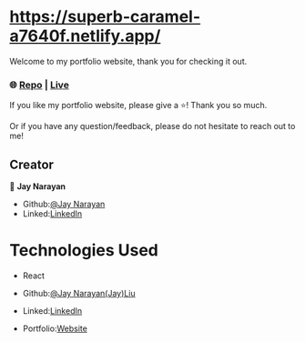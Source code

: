 # https://superb-caramel-a7640f.netlify.app/

Welcome to my portfolio website, thank you for checking it out. 

### 🌐 [Repo](https://github.com/jaynarayan91/portfolio-website) | [Live](https://superb-caramel-a7640f.netlify.app/) 

If you like my portfolio website, please give a ⭐️! Thank you so much.

Or if you have any question/feedback, please do not hesitate to reach out to me! 

## Creator

👤 **Jay Narayan**

- Github:[@Jay Narayan](https://github.com/jaynarayan91) 
- Linked:[LinkedIn](https://www.linkedin.com/in/jay-narayan-704977234/)

# Technologies Used

- React



- Github:[@Jay Narayan(Jay)Liu](https://github.com/jaynarayan91) 
- Linked:[LinkedIn](https://www.linkedin.com/in/jay-narayan-704977234/)
- Portfolio:[Website](https://jaynarayan91.com/)


